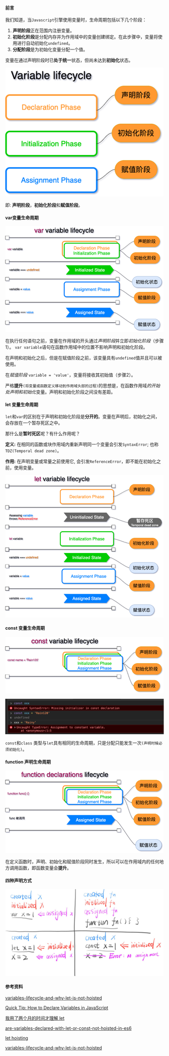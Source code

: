 #### 前言

我们知道，当`Javascript`引擎使用变量时，生命周期包括以下几个阶段：

1. **声明阶段**正在范围内注册变量。
2. **初始化阶段**是分配内存并为作用域中的变量创建绑定。在此步骤中，变量将使用进行自动初始化`undefined`。
3. **分配阶段**是为初始化变量分配一个值。

变量在通过声明阶段时已**处于统一**状态，但尚未达到**初始化**状态。

![variable-lifecycle.png](./images/variable-lifecycle.png)

即: **声明阶段**，**初始化阶段**和**赋值阶段**。

#### var变量生命周期

![var-variable-lifecycle.png](./images/var-variable-lifecycle.png)

在执行任何语句之前，变量在作用域的开头通过*声明阶段*并立即*初始化阶段*（步骤1）。 `var variable`语句在函数作用域中的位置不影响声明和初始化阶段。

在声明和初始化之后，但是在赋值阶段之前，该变量具有`undefined`值并且可以被使用。

在*赋值阶段* `variable = 'value'`，变量将接收其初始值（步骤2）。

严格**提升**`(将变量或函数定义移动到作用域头部的过程)`的思想是，在函数作用域*的开始处声明和初始化*变量。声明和初始化阶段之间没有差距。

#### let 变量生命周期

`let`和`var`的区别在于声明和初始化阶段是**分开的**。变量在声明后，初始化之间，会存放在一个暂存死区之中。

那什么是**暂时死区**呢？有什么作用呢？

**定义:** 在相同的函数或块作用域内重新声明同一个变量会引发`SyntaxError`; 也称 `TDZ(Temporal dead zone)`。

**作用:** 在声明变量或常量之前使用它, 会引发`ReferenceError`，即不能在初始化之前，使用变量。

![let-variable-lifecycle.png](./images/let-variable-lifecycle.png)

#### const 变量生命周期

![const-variable-lifecycle.png](./images/const-variable-lifecycle.png)

![const-variable-test.png](./images/const-variable-test.png)

`const`和`class` 类型与`let`具有相同的生命周期，只是分配只能发生一次`(声明时候必须初始化)`。

#### function 声明生命周期

![function-declarations-lifecycle.png](./images/function-declarations-lifecycle.png)

在定义函数时，声明、初始化和赋值阶段同时发生，所以可以在作用域内的任何地方调用函数，即函数变量会**提升**。

#### 四种声明方式

![variable-status.jpg](./images/variable-status.jpg)



#### 参考资料

[variables-lifecycle-and-why-let-is-not-hoisted](https://dmitripavlutin.com/variables-lifecycle-and-why-let-is-not-hoisted)

[Quick Tip: How to Declare Variables in JavaScript](https://www.sitepoint.com/how-to-declare-variables-javascript/)

[我用了两个月的时间才理解 let](https://zhuanlan.zhihu.com/p/28140450)

[are-variables-declared-with-let-or-const-not-hoisted-in-es6](https://stackoverflow.com/questions/31219420/are-variables-declared-with-let-or-const-not-hoisted-in-es6)

[let hoisting](https://github.com/getify/You-Dont-Know-JS/issues/767)

[variables-lifecycle-and-why-let-is-not-hoisted](https://dmitripavlutin.com/variables-lifecycle-and-why-let-is-not-hoisted)


